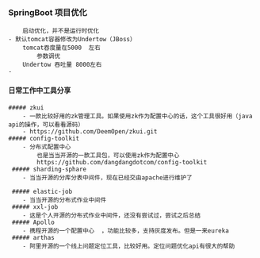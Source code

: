 ### SpringBoot 项目优化
        启动优化，并不是运行时优化
    - 默认tomcat容器修改为Undertow（JBoss）
        tomcat吞度量在5000  左右
            参数调优
        Undertow 吞吐量 8000左右
    - 
    
    
 #### 日常工作中工具分享
    ##### zkui
        - 一款比较好用的zk管理工具。如果使用zk作为配置中心的话，这个工具很好用（java api的操作，可以看看源码）
        - https://github.com/DeemOpen/zkui.git
    ##### config-toolkit
        - 分布式配置中心
            也是当当开源的一款工具包，可以使用zk作为配置中心
            https://github.com/dangdangdotcom/config-toolkit
     ##### sharding-sphare
        - 当当开源的分库分表中间件，现在已经交由apache进行维护了
     
     ##### elastic-job
        - 当当开源的分布式作业中间件
     ##### xxl-job
        - 这是个人开源的分布式作业中间件，还没有尝试过，尝试之后总结
     ##### Apollo
        - 携程开源的一个配置中心  ，功能比较多，支持灰度发布。但是一来eureka
     ##### arthas
        - 阿里开源的一个线上问题定位工具，比较好用。定位问题优化api有很大的帮助   
                             